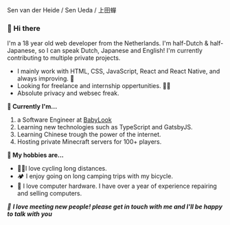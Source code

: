 Sen van der Heide / Sen Ueda / 上田蟬

### 👋 Hi there 

I'm a 18 year old web developer from the Netherlands. I'm half-Dutch & half-Japanese, so I can speak Dutch, Japanese and English! I'm currently contributing to multiple private projects. 

- I mainly work with HTML, CSS, JavaScript, React and React Native, and always improving. 👾
- Looking for freelance and internship oppertunities. 🧑‍💻
- Absolute privacy and websec freak.


<strong>🔭 Currently I'm...</strong>

  1. a Software Engineer at <a href="https://www.babylook.mom/">BabyLook</a>
  2. Learning new technologies such as TypeScript and GatsbyJS.
  3. Learning Chinese trough the power of the internet.
  4. Hosting private Minecraft servers for 100+ players.

<strong>👀  My hobbies are...</strong>

  - 🚴‍♂️I love cycling long distances.
  - 🏕 I enjoy going on long camping trips with my bicycle. 
  - 💾 I love computer hardware. I have over a year of experience repairing and selling computers. 



<em>🚀 <b>I love meeting new people! please get in touch with me and I'll be happy to talk with you</b></em>

